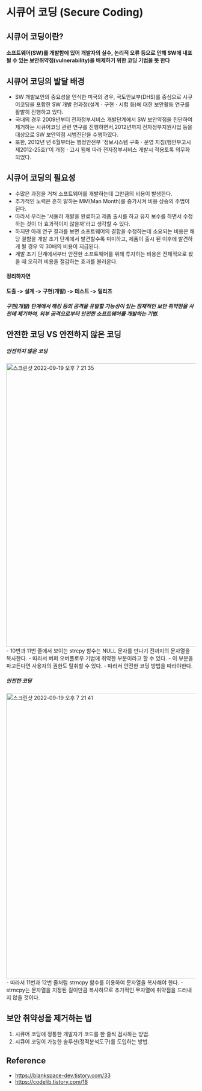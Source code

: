 # 시큐어 코딩 (Secure Coding)
## 시큐어 코딩이란?

#### 소프트웨어(SW)를 개발함에 있어 개발자의 실수, 논리적 오류 등으로 인해 SW에 내포될 수 있는 보안취약점(vulnerability)을 배제하기 위한 코딩 기법을 뜻 한다

## 시큐어 코딩의 발달 배경
  - SW 개발보안의 중요성을 인식한 미국의 경우, 국토안보부(DHS)를 중심으로 시큐어코딩을 포함한 SW 개발 전과정(설계ㆍ구현ㆍ시험 등)에 대한 보안활동 연구를 활발히 진행하고 있다.
  - 국내의 경우 2009년부터 전자정부서비스 개발단계에서 SW 보안약점을 진단하여 제거하는 시큐어코딩 관련 연구를 진행하면서,2012년까지 전자정부지원사업 등을 대상으로 SW 보안약점 시범진단을 수행하였다.
  - 또한, 2012년 년 6월부터는 행정안전부 '정보시스템 구축ㆍ운영 지침(행안부고시 제2012-25호)'이 개정ㆍ고시 됨에 따라 전자정부서비스 개발시 적용토록 의무화 되었다.

## 시큐어 코딩의 필요성
  - 수많은 과정을 거쳐 소프트웨어를 개발하는데 그만큼의 비용이 발생한다.
  - 추가적인 노력은 흔히 말하는 MM(Man Month)를 증가시켜 비용 상승의 주범이 된다.
  - 따라서 우리는 '서둘러 개발을 완료하고 제품 출시를 하고 유지 보수를 하면서 수정하는 것이 더 효과적이지 않을까'라고 생각할 수 있다.
  - 하지만 아래 연구 결과를 보면 소프트웨어의 결함을 수정하는데 소요되는 비용은 해당 결함을 개발 초기 단계에서 발견할수록 미미하고, 제품이 출시 된 이후에 발견하게 될 경우 약 30배의 비용이 지급된다.
  - 계발 초기 단계에서부터 안전한 소프트웨어를 위해 투자하는 비용은 전체적으로 봤을 때 오히려 비용을 절감하는 효과를 불러온다.

#### 정리하자면
#### 도출 -> 설계 -> 구현(개발) -> 테스트 -> 릴리즈
##### 구현(개발) 단계에서 해킹 등의 공격을 유발할 가능성이 있는 잠재적인 보안 취약점을 사전에 제기하여, 외부 공격으로부터 안전한 소프트웨어를 개발하는 기법.

## 안전한 코딩 VS 안전하지 않은 코딩

##### 안전하지 않은 코딩
<img width="753" alt="스크린샷 2022-09-19 오후 7 21 35" src="https://user-images.githubusercontent.com/66079439/190997426-772cf050-477a-4033-8c96-b70b060a37e7.png">
  - 10번과 11번 줄에서 보이는 strcpy 함수는 NULL 문자를 만나기 전까지의 문자열을 복사한다.
  - 따라서 버퍼 오버플로우 기법에 취약한 부분이라고 할 수 있다.
  - 이 부분을 파고든다면 사용자의 권한도 탈취할 수 있다.
  - 따라서 안전한  코딩 방법을 따라야한다.

##### 안전한 코딩
<img width="758" alt="스크린샷 2022-09-19 오후 7 21 41" src="https://user-images.githubusercontent.com/66079439/190997477-c208dc91-a73b-41bb-8060-2d22add9473d.png">
  - 따라서 11번과 12번 줄처럼 strncpy 함수를 이용하여 문자열을 복사해야 한다.
  - strncpy는 문자열을 지정된 길이만큼 복사하므로 추가적인 무자열에 취약점을 드러내지 않을 것이다.


## 보안 취약성을 제거하는 법
  1. 시큐어 코딩에 정통한 개발자가 코드를 한 줄씩 검사하는 방법.
  2. 시큐어 코딩이 가능한 솔루션(정적분석도구)를 도입하는 방법.


## Reference
  - https://blankspace-dev.tistory.com/33
  - https://codelib.tistory.com/18



